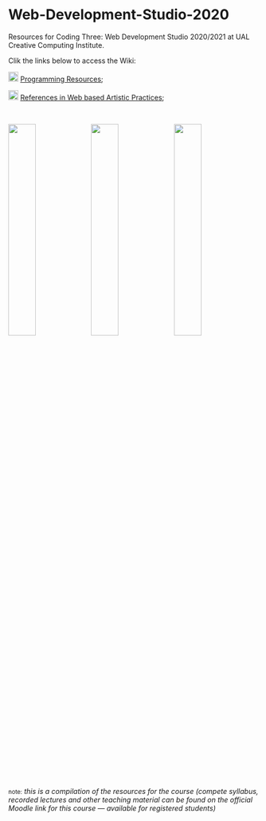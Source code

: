 # Web-Development-Studio-2020
Resources for Coding Three: Web Development Studio 2020/2021 at UAL Creative Computing Institute.

Clik the links below to access the Wiki:

<img src="https://upload.wikimedia.org/wikipedia/commons/6/6b/Rotating_globe.gif" width="20px">   [Programming Resources](https://github.com/JoBCB/Web-Development-Studio-2020/wiki/Programming-Resources);

<img src="https://upload.wikimedia.org/wikipedia/commons/6/6b/Rotating_globe.gif" width="20px">   [References in Web based Artistic Practices](https://github.com/JoBCB/Web-Development-Studio-2020/wiki/Artistic-Practices-in-the-Web); 

</br>

<img src="https://upload.wikimedia.org/wikipedia/commons/d/d9/Surf_3.gif" width="33%"><img src="https://upload.wikimedia.org/wikipedia/commons/d/d9/Surf_3.gif" width="33%"><img src="https://upload.wikimedia.org/wikipedia/commons/d/d9/Surf_3.gif" width="33%">

</br>

<small>note:</small> _this is a compilation of the resources for the course (compete syllabus, recorded lectures and other teaching material can be found on the official Moodle link for this course — available for registered students)_
